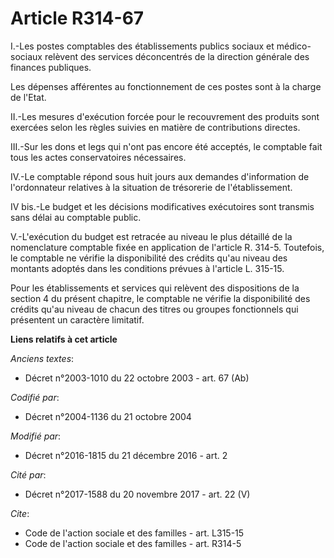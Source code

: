 # Article R314-67

I.-Les postes comptables des établissements publics sociaux et médico-sociaux relèvent des services déconcentrés de la
direction générale des finances publiques. 

Les dépenses afférentes au fonctionnement de ces postes sont à la charge de l'Etat. 

II.-Les mesures d'exécution forcée pour le recouvrement des produits sont exercées selon les règles suivies en matière de
contributions directes. 

III.-Sur les dons et legs qui n'ont pas encore été acceptés, le comptable fait tous les actes conservatoires nécessaires. 

IV.-Le comptable répond sous huit jours aux demandes d'information de l'ordonnateur relatives à la situation de trésorerie de
l'établissement. 

IV bis.-Le budget et les décisions modificatives exécutoires sont transmis sans délai au comptable public.   

V.-L'exécution du budget est retracée au niveau le plus détaillé de la nomenclature comptable fixée en application de
l'article R. 314-5. Toutefois, le comptable ne vérifie la disponibilité des crédits qu'au niveau des montants adoptés dans
les conditions prévues à l'article L. 315-15.

Pour les établissements et services qui relèvent des dispositions de la section 4 du présent chapitre, le comptable ne
vérifie la disponibilité des crédits qu'au niveau de chacun des titres ou groupes fonctionnels qui présentent un caractère
limitatif.

**Liens relatifs à cet article**

_Anciens textes_:

  - Décret n°2003-1010 du 22 octobre 2003 - art. 67 (Ab)

_Codifié par_:

  - Décret n°2004-1136 du 21 octobre 2004

_Modifié par_:

  - Décret n°2016-1815 du 21 décembre 2016 - art. 2

_Cité par_:

  - Décret n°2017-1588 du 20 novembre 2017 - art. 22 (V)

_Cite_:

  - Code de l'action sociale et des familles - art. L315-15
  - Code de l'action sociale et des familles - art. R314-5
